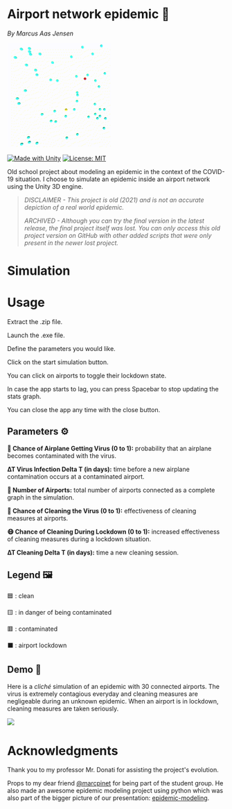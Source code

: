 # Airport network epidemic 🦠
*By Marcus Aas Jensen*

![](./Assets/Demos/title_demo.gif)

[![Made with Unity](https://img.shields.io/badge/Made%20with-Unity-57b9d3.svg?style=flat&logo=unity)](https://unity3d.com)
[![License: MIT](https://img.shields.io/badge/License-MIT-yellow.svg)](https://opensource.org/licenses/MIT)

Old school project about modeling an epidemic in the context of the COVID-19 situation. 
I choose to simulate an epidemic inside an airport network using the Unity 3D engine.

>*DISCLAIMER - This project is old (2021) and is not an accurate depiction of a real world epidemic.*
>
>*ARCHIVED - Although you can try the final version in the latest release, the final project itself was lost.
>You can only access this old project version on GitHub with other added scripts that were only present in the newer lost project.*

# Simulation
# Usage
Extract the .zip file.

Launch the .exe file.

Define the parameters you would like.

Click on the start simulation button.

You can click on airports to toggle their lockdown state.

In case the app starts to lag, you can press Spacebar to stop updating the stats graph.

You can close the app any time with the close button.

## Parameters ⚙️
**🦠 Chance of Airplane Getting Virus (0 to 1):** probability that an airplane becomes contaminated with the virus.

**∆T Virus Infection Delta T (in days):** time before a new airplane contamination occurs at a contaminated airport.

**🛫 Number of Airports:** total number of airports connected as a complete graph in the simulation.

**🧼 Chance of Cleaning the Virus (0 to 1):** effectiveness of cleaning measures at airports.

**😷 Chance of Cleaning During Lockdown (0 to 1):** increased effectiveness of cleaning measures during a lockdown situation.

**∆T Cleaning Delta T (in days):** time a new cleaning session.

## Legend 🖼️
🟦 : clean

🟨 : in danger of being contaminated

🟥 : contaminated

⬛ : airport lockdown

## Demo 🎥
Here is a *cliché* simulation of an epidemic with 30 connected airports. 
The virus is extremely contagious everyday and cleaning measures are negligeable during an unknown epidemic. When an airport is in lockdown, cleaning measures are taken seriously.

![](./Assets/Demos/airport_network_epidemic.gif)

# Acknowledgments

Thank you to my professor Mr. Donati for assisting the project's evolution.

Props to my dear friend [@marcpinet](https://github.com/marcpinet) for being part of the student group.
He also made an awesome epidemic modeling project using python which was also part of the bigger picture of our presentation: [epidemic-modeling](https://github.com/marcpinet/epidemic-modeling).
